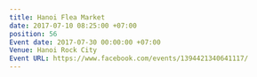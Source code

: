 ```yaml
---
title: Hanoi Flea Market
date: 2017-07-10 08:25:00 +07:00
position: 56
Event date: 2017-07-30 00:00:00 +07:00
Venue: Hanoi Rock City
Event URL: https://www.facebook.com/events/1394421340641117/
---
```


